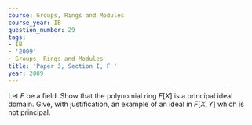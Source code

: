 ```yaml
---
course: Groups, Rings and Modules
course_year: IB
question_number: 29
tags:
- IB
- '2009'
- Groups, Rings and Modules
title: 'Paper 3, Section I, F '
year: 2009
---
```




Let $F$ be a field. Show that the polynomial ring $F[X]$ is a principal ideal domain. Give, with justification, an example of an ideal in $F[X, Y]$ which is not principal.